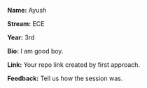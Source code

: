 **Name:** Ayush

**Stream:** ECE

**Year:** 3rd

**Bio:** I am good boy.

**Link:** Your repo link created by first approach.

**Feedback:** Tell us how the session was.